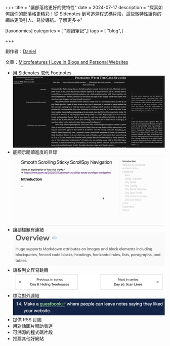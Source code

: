 +++
title = "讓部落格更好的微特性"
date = 2024-07-17
description = "探索如何讓你的部落格更精彩！從 Sidenotes 到可追溯程式碼片段，這些微特性讓你的網站更吸引人、易於導航。了解更多→"

[taxonomies]
categories = [ "閱讀筆記",]
tags = [ "blog",]

+++

創作者：[Daniel](https://danilafe.com/about/)

文章：[Microfeatures I Love in Blogs and Personal Websites](https://danilafe.com/blog/blog_microfeatures/)

* 用 Sidenotes 取代 Footnotes
![](sidenotes.webp)
* 能顯示閱讀進度的目錄
![](table-of-content.gif)
* 讓副標題有連結
![](heading-link.webp)
* 讓系列文容易跳轉
![](series.webp)
* 標注對外連結
![](external-link.webp)
* 提供 RSS 訂閱
* 用對話圖片輔助表達
* 可溯源的程式碼片段
* 推薦其他好網站
